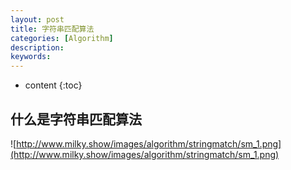 ```yaml
---
layout: post
title: 字符串匹配算法
categories: [Algorithm]
description: 
keywords: 
---
```


* content
{:toc}


## 什么是字符串匹配算法

![http://www.milky.show/images/algorithm/stringmatch/sm_1.png](http://www.milky.show/images/algorithm/stringmatch/sm_1.png)